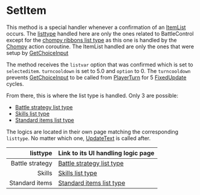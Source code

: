 # SetItem
This method is a special handler whenever a confirmation of an [ItemList](../../ItemList/ItemList.md) occurs. The [listtype](../../ItemList/listtype.md) handled here are only the ones related to BattleControl except for the [chompy ribbons list type](../../ItemList/List%20Types%20Group%20Details/Chompy%20Ribbons%20List%20Type.md) as this one is handled by the [Chompy](../Battle%20flow/Action%20coroutines/Chompy.md) action coroutine. The ItemList handled are only the ones that were setup by [GetChoiceInput](GetChoiceInput.md)

The method receives the `listvar` option that was confirmed which is set to `selecteditem`. `turncooldown` is set to 5.0 and `option` to 0. The `turncooldown` prevents [GetChoiceInput](GetChoiceInput.md) to be called from [PlayerTurn](../Battle%20flow/PlayerTurn.md) for 5 [FixedUpdate](../Visual%20rendering/FixedUpdate.md) cycles.

From there, this is where the list type is handled. Only 3 are possible:

- [Battle strategy list type](../../ItemList/List%20Types%20Group%20Details/Battle%20Strategy%20List%20Type.md)
- [Skills list type](../../ItemList/List%20Types%20Group%20Details/Skills%20List%20Type.md)
- [Standard items list type](../../ItemList/List%20Types%20Group%20Details/Items%20List%20Type.md)

The logics are located in their own page matching the corresponding `listtype`. No matter which one, [UpdateText](../Visual%20rendering/UpdateText.md) is called after.

|listtype|Link to its UI handling logic page|
|-------:|---------------------------------|
|Battle strategy|[Battle strategy list type](ItemList%20confirmation%20handling/Battle%20strategy%20list%20type.md)|
|Skills|[Skills list type](ItemList%20confirmation%20handling/Skills%20list%20type.md)|
|Standard items|[Standard items list type](ItemList%20confirmation%20handling/Standard%20items%20list%20type.md)|
